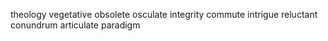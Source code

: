 theology
vegetative
obsolete
osculate
integrity
commute
intrigue
reluctant
conundrum
articulate
paradigm